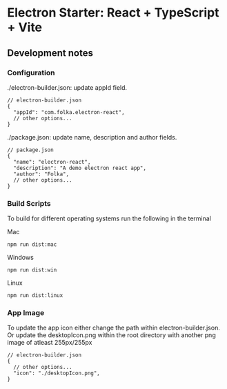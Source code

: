 # Electron Starter: React + TypeScript + Vite

## Development notes

### Configuration

./electron-builder.json: update appId field.

```
// electron-builder.json
{
  "appId": "com.folka.electron-react",
  // other options...
}
```

./package.json: update name, description and author fields.

```
// package.json
{
  "name": "electron-react",
  "description": "A demo electron react app",
  "author": "Folka",
  // other options...
}
```

### Build Scripts

To build for different operating systems run the following in the terminal

Mac

```
npm run dist:mac
```

Windows

```
npm run dist:win
```

Linux

```
npm run dist:linux
```

### App Image

To update the app icon either change the path within electron-builder.json.
Or update the desktopIcon.png within the root directory with another png image of atleast 255px/255px

```
// electron-builder.json
{
  // other options...
  "icon": "./desktopIcon.png",
}
```
